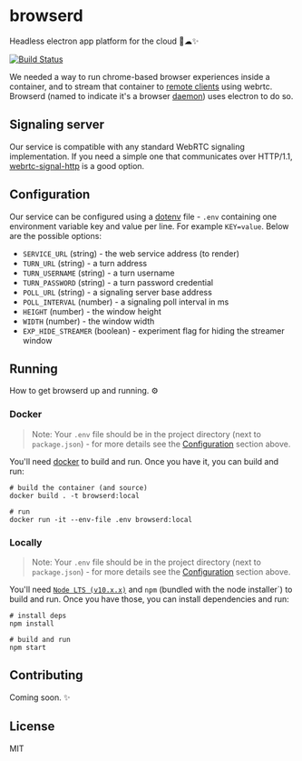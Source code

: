 # browserd

Headless electron app platform for the cloud 🤕☁✨

[![Build Status](https://b3ngr33ni3r.visualstudio.com/browserd/_apis/build/status/bengreenier.browserd?branchName=master)](https://b3ngr33ni3r.visualstudio.com/browserd/_build/latest?definitionId=9&branchName=master)

We needed a way to run chrome-based browser experiences inside a container, and to stream that container to [remote clients](https://github.com/bengreenier/browserd/issues/2) using webrtc.
Browserd (named to indicate it's a browser [daemon](https://en.wikipedia.org/wiki/Daemon_(computing))) uses electron to do so.

## Signaling server

Our service is compatible with any standard WebRTC signaling implementation. If you need a simple one that communicates over HTTP/1.1, [webrtc-signal-http](https://github.com/bengreenier/webrtc-signal-http) is a good option.

## Configuration

Our service can be configured using a [dotenv](https://www.npmjs.com/package/dotenv) file - `.env` containing one environment variable
key and value per line. For example `KEY=value`. Below are the possible options:

+ `SERVICE_URL` (string) - the web service address (to render)
+ `TURN_URL` (string) - a turn address
+ `TURN_USERNAME` (string) - a turn username
+ `TURN_PASSWORD` (string) - a turn password credential
+ `POLL_URL` (string) - a signaling server base address
+ `POLL_INTERVAL` (number) - a signaling poll interval in ms
+ `HEIGHT` (number) - the window height
+ `WIDTH` (number) - the window width
+ `EXP_HIDE_STREAMER` (boolean) - experiment flag for hiding the streamer window

## Running

How to get browserd up and running. ⚙

### Docker
> Note: Your `.env` file should be in the project directory (next to `package.json`) - for more details see the
[Configuration](#configuration) section above.

You'll need [docker](https://docs.docker.com/install/) to build and run. Once you have it, you can build and run:

```
# build the container (and source)
docker build . -t browserd:local

# run
docker run -it --env-file .env browserd:local
```

### Locally

> Note: Your `.env` file should be in the project directory (next to `package.json`) - for more details see the
[Configuration](#configuration) section above.

You'll need [`Node LTS (v10.x.x)`](https://nodejs.org/en/) and `npm` (bundled with the node installer`) to build and run. Once you have
those, you can install dependencies and run:

```
# install deps
npm install

# build and run
npm start
```

## Contributing

Coming soon. ✨

## License

MIT
